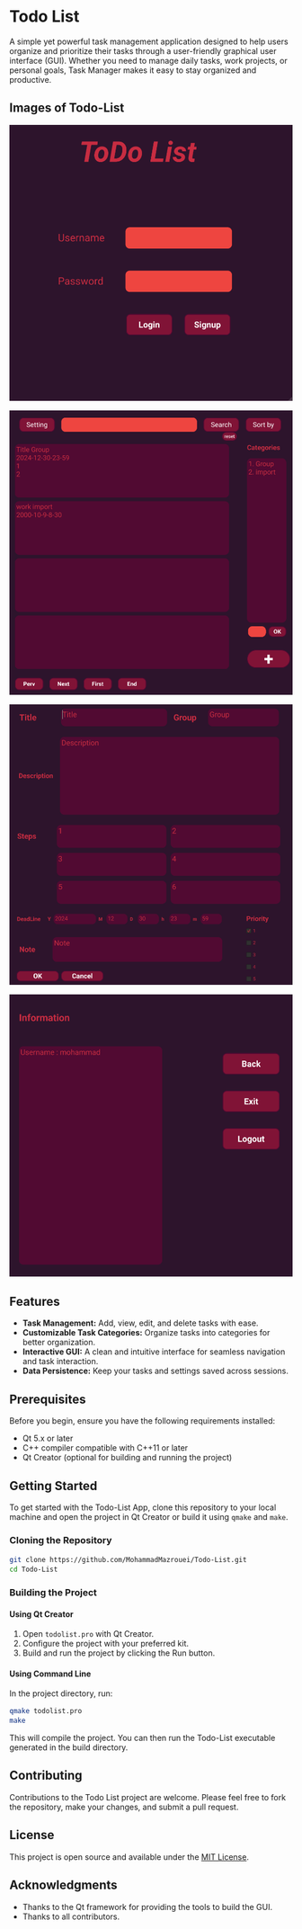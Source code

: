 
# Todo List

A simple yet powerful task management application designed to help users organize and prioritize their tasks through a user-friendly graphical user interface (GUI). Whether you need to manage daily tasks, work projects, or personal goals, Task Manager makes it easy to stay organized and productive.

## Images of Todo-List

![Main Window](/images/main_window.png)

![Todo List](/images/todo_list.png)

![Add & Edit](/images/add_edit.png)

![Setting](/images/setting.png)

## Features

- **Task Management:** Add, view, edit, and delete tasks with ease.
- **Customizable Task Categories:** Organize tasks into categories for better organization.
- **Interactive GUI:** A clean and intuitive interface for seamless navigation and task interaction.
- **Data Persistence:** Keep your tasks and settings saved across sessions.

## Prerequisites

Before you begin, ensure you have the following requirements installed:
- Qt 5.x or later
- C++ compiler compatible with C++11 or later
- Qt Creator (optional for building and running the project)

## Getting Started

To get started with the Todo-List App, clone this repository to your local machine and open the project in Qt Creator or build it using `qmake` and `make`.

### Cloning the Repository

```bash
git clone https://github.com/MohammadMazrouei/Todo-List.git
cd Todo-List
```

### Building the Project

#### Using Qt Creator
1. Open `todolist.pro` with Qt Creator.
2. Configure the project with your preferred kit.
3. Build and run the project by clicking the Run button.

#### Using Command Line
In the project directory, run:

```bash
qmake todolist.pro
make
```

This will compile the project. You can then run the Todo-List executable generated in the build directory.

## Contributing

Contributions to the Todo List project are welcome. Please feel free to fork the repository, make your changes, and submit a pull request.

## License

This project is open source and available under the [MIT License](LICENSE).

## Acknowledgments

- Thanks to the Qt framework for providing the tools to build the GUI.
- Thanks to all contributors.
